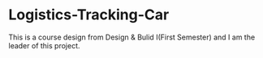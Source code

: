 # Logistics-Tracking-Car
This is a course design from Design &amp; Bulid Ⅰ(First Semester) and I am the leader of this project.
